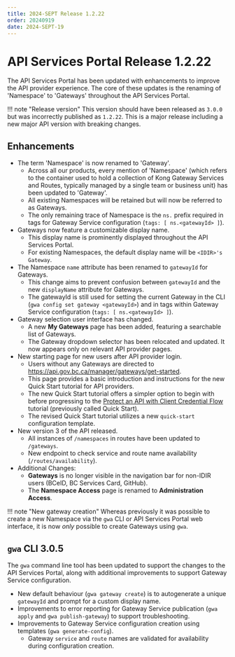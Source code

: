 ```yaml
---
title: 2024-SEPT Release 1.2.22
order: 20240919
date: 2024-SEPT-19
---
```


# API Services Portal Release 1.2.22

The API Services Portal has been updated with enhancements to improve the API
provider experience. The core of these updates is the renaming of 'Namespace' to
 'Gateways' throughout the API Services Portal.

!!! note "Release version"
    This version should have been released as `3.0.0` but was incorrectly
    published as `1.2.22`. This is a major release including a new major API 
    version with breaking changes.

## Enhancements

* The term 'Namespace' is now renamed to 'Gateway'.
  * Across all our products, every mention of 'Namespace' (which refers to the
    container used to hold a collection of Kong Gateway Services and Routes,
    typically managed by a single team or business unit) has been updated to
    'Gateway'.
  * All existing Namespaces will be retained but will now be referred to as Gateways.
  * The only remaining trace of Namespace is the `ns.` prefix required in tags
    for Gateway Service configuration (`tags: [ ns.<gatewayId> ]`).
* Gateways now feature a customizable display name.
  * This display name is prominently displayed throughout the API Services Portal.
  * For existing Namespaces, the default display name will be `<IDIR>'s Gateway`.
* The Namespace `name` attribute has been renamed to `gatewayId` for Gateways.
  * This change aims to prevent confusion between `gatewayId` and the new
    `displayName` attribute for Gateways.
  * The gatewayId is still used for setting the current Gateway in the CLI (`gwa
    config set gateway <gatewayId>`) and in tags within Gateway Service
    configuration (`tags: [ ns.<gatewayId> ]`).
* Gateway selection user interface has changed.
  * A new **My Gateways** page has been added, featuring a searchable list of Gateways.
  * The Gateway dropdown selector has been relocated and updated. It now appears
    only on relevant API provider pages.
* New starting page for new users after API provider login.
  * Users without any Gateways are directed to <https://api.gov.bc.ca/manager/gateways/get-started>.
  * This page provides a basic introduction and instructions for the new Quick
    Start tutorial for API providers.
  * The new Quick Start tutorial offers a simpler option to begin with before
    progressing to the [Protect an API with Client Credential Flow](https://developer.gov.bc.ca/docs/default/component/aps-infra-platform-docs/tutorials/protect-client-cred/)
    tutorial (previously called Quick Start).
  * The revised Quick Start tutorial utilizes a new `quick-start` configuration
  template.
* New version 3 of the API released.
  * All instances of `/namespaces` in routes have been updated to `/gateways`.
  * New endpoint to check service and route name availability (`/routes/availability`).
* Additional Changes:
  * **Gateways** is no longer visible in the navigation bar for non-IDIR users
    (BCeID, BC Services Card, GitHub).
  * The **Namespace Access** page is renamed to **Administration Access**.

!!! note "New gateway creation"
    Whereas previously it was possible to create a new Namespace via the `gwa` CLI or API Services Portal web interface, it is now _only_ possible to create Gateways using `gwa`.

## `gwa` CLI 3.0.5

The `gwa` command line tool has been updated to support the changes to the API
Services Portal, along with additional improvements to support Gateway Service
configuration.

* New default behaviour (`gwa gateway create`) is to autogenerate a unique
  `gatewayId` and prompt for a custom display name.
* Improvements to error reporting for Gateway Service publication (`gwa apply`
  and `gwa publish-gateway`) to support troubleshooting.
* Improvements to Gateway Service configuration creation using templates (`gwa
  generate-config`).
  * Gateway `service` and `route` names are validated for availability during
  configuration creation.


